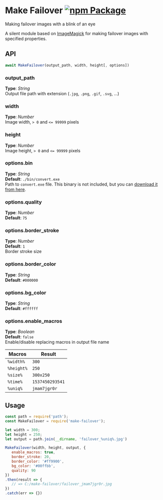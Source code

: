 # Make Failover [![npm Package](https://img.shields.io/npm/v/make-failover.svg)](https://www.npmjs.org/package/make-failover)
Making failover images with a blink of an eye


A silent module based on [ImageMagick](https://imagemagick.org) for making failover images with specified properties.



## API

```javascript
await MakeFailover(output_path, width, height[, options])
```

### output_path  
**Type**: _String_  
Output file path with extension (`.jpg`, `.png`, `.gif`, `.svg`, ...)


### width   
**Type**: _Number_  
Image width, `> 0` and `<= 99999` pixels

### height   
**Type**: _Number_   
Image height, `> 0` and `<= 99999` pixels


### options.bin
**Type**: _String_    
**Default**: `./bin/convert.exe`  
Path to `convert.exe` file. This binary is not included, but you can [download it from here](https://imagemagick.org/script/download.php). 



### options.quality
**Type**: _Number_  
**Default**: `75`  


### options.border_stroke
**Type**: _Number_   
**Default**: `1`  
Border stroke size


### options.border_color
**Type**: _String_   
**Default**: `#000000`  


### options.bg_color
**Type**: _String_   
**Default**: `#ffffff`  


### options.enable_macros
**Type**: _Boolean_   
**Default**: `false`  
Enable/disable replacing macros in output file name

| Macros | Result |
| ------ | ------ |
| `%width%` | `300` |
| `%height%` | `250` |
| `%size%` | `300x250` |
| `%time%` | `1537450293541` |
| `%uniq%` | `jmam7jgr0r` |





## Usage
```javascript
const path = require('path');
const MakeFailover = require('make-failover');

let width = 300;
let height = 250;
let output = path.join(__dirname, 'failover_%uniq%.jpg')

MakeFailover(width, height, output, {
   enable_macros: true, 
   border_stroke: 20,
   border_color: '#ff9900',
   bg_color: '#00ffbb',
   quality: 90
})
.then(result => {
   // => C:/make-failover/failover_jmam7jgr0r.jpg
})
.catch(err => {})
```


